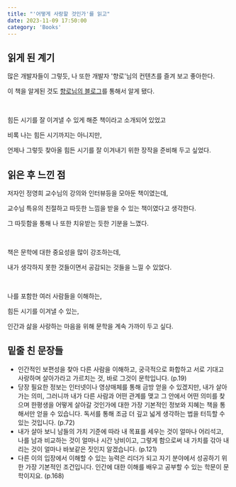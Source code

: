 ```yaml
---
title: "'어떻게 사랑할 것인가'를 읽고"
date: 2023-11-09 17:50:00
category: 'Books'
---
```


## 읽게 된 계기

많은 개발자들이 그렇듯, 나 또한 개발자 '향로'님의 컨텐츠를 즐겨 보고 좋아한다.

이 책을 알게된 것도 [향로님의 블로그](https://jojoldu.tistory.com/661)를 통해서 알게 됐다.

<br />

힘든 시기를 잘 이겨낼 수 있게 해준 책이라고 소개되어 있었고

비록 나는 힘든 시기까지는 아니지만, 

언제나 그렇듯 찾아올 힘든 시기를 잘 이겨내기 위한 장작을 준비해 두고 싶었다.

## 읽은 후 느낀 점

저자인 정영희 교수님의 강의와 인터뷰등을 모아둔 책이였는데, 

교수님 특유의 친절하고 따듯한 느낌을 받을 수 있는 책이였다고 생각한다.

그 따듯함을 통해 나 또한 치유받는 듯한 기분을 느꼈다.

<br />

책은 문학에 대한 중요성을 많이 강조하는데, 

내가 생각하지 못한 것들이면서 공감되는 것들을 느낄 수 있었다.

<br />

나를 포함한 여러 사람들을 이해하는, 

힘든 시기를 이겨낼 수 있는, 

인간과 삶을 사랑하는 마음을 위해 문학을 계속 가까이 두고 싶다.

## 밑줄 친 문장들

* 인간적인 보편성을 찾아 다른 사람을 이해하고, 궁극적으로 화합하고 서로 기대고 사랑하며 살아가라고 가르치는 것, 바로 그것이 문학입니다. (p.19)
* 당장 필요한 정보는 인터넷이나 영상매체를 통해 금방 얻을 수 있겠지만, 내가 살아가는 의미, 그러니까 내가 다른 사람과 어떤 관계를 맺고 그 안에서 어떤 의미를 찾으며 한평생을 어떻게 살아갈 것인가에 대한 가장 기본적인 정보와 지혜는 책을 통해서만 얻을 수 있습니다. 독서를 통해 조금 더 깊고 넓게 생각하는 법을 터득할 수 있는 것입니다. (p.72)
* 내가 살아 보니 남들의 가치 기준에 따라 내 목표를 세우는 것이 얼마나 어리석고, 나를 남과 비교하는 것이 얼마나 시간 낭비이고, 그렇게 함으로써 내 가치를 갂아 내리는 것이 얼마나 바보같은 짓인지 알겠습니다. (p.121)
* 다른 이의 입장에서 이해할 수 있는 능력은 리더가 되고 자기 분야에서 성공하기 위한 가장 기본적인 조건입니다. 인간에 대한 이해를 배우고 공부할 수 있는 학문이 문학이지요. (p.168)
